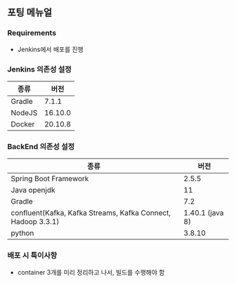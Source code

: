## 포팅 메뉴얼 

### Requirements

- Jenkins에서 배포를 진행 

### Jenkins 의존성 설정 

| 종류  | 버전  | 
|---|---|
| Gradle  | 7.1.1  | 
| NodeJS  | 16.10.0  | 
| Docker  | 20.10.8  | 

### BackEnd 의존성 설정 

| 종류  | 버전  |
|---|---|
| Spring Boot Framework  | 2.5.5  |
| Java openjdk | 11 |
| Gradle | 7.2 |
| confluent(Kafka, Kafka Streams, Kafka Connect, Hadoop 3.3.1) | 1.40.1 (java 8) |
| python | 3.8.10 |

### 배포 시 특이사항 

- container 3개를 미리 정리하고 나서, 빌드를 수행해야 함 

